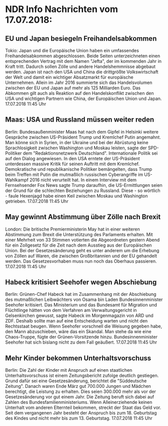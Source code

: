 # NDR Info Nachrichten vom 17.07.2018:


## EU und Japan besiegeln Freihandelsabkommen
Tokio:   		Japan und die Europäische Union haben ein umfassendes Freihandelsabkommen abgeschlossen. Beide Seiten unterzeichneten einen entsprechenden Vertrag mit dem Namen "Jefta", der im kommenden Jahr in Kraft tritt. Dadurch sollen Zölle und andere Handelshemmnisse abgebaut werden. Japan ist nach den USA und China die drittgrößte Volkswirtschaft der Welt und damit ein wichtiger Absatzmarkt für europäische Unternehmen. Allein im Jahr 2016 summierte sich das Handelsvolumen zwischen der EU und Japan auf mehr als 125 Milliarden Euro. Das Abkommen gilt auch als Reaktion auf den Handelskonflikt zwischen den USA und wichtigen Partnern wie China, der Europäischen Union und Japan. 17.07.2018 11:45 Uhr 

## Maas: USA und Russland müssen weiter reden
Berlin:      Bundesaußenminister Maas hat nach dem Gipfel in Helsinki weitere Gespräche zwischen US-Präsident Trump und Kremlchef Putin angemahnt. Man könne sich in Syrien, in der Ukraine und bei der Abrüstung keine Sprachlosigkeit zwischen Washington und Moskau leisten, sagte der SPD-Politiker dem "Redaktionsnetzwerk Deutschland". Internationale Politik sei auf den Dialog angewiesen. In den USA erntete der US-Präsident unterdessen massive Kritik für seinen Auftritt mit dem Kremlchef. Demokratische und republikanische Politiker bemängelten, dass Trump beim Treffen mit Putin die mutmaßlich russischen Cyberangriffe im US-Wahlkampf 2016 nicht verurteilt hat. In einem Interview mit dem Fernsehsender Fox News sagte Trump daraufhin, die US-Ermittlungen seien der Grund für die schlechten Beziehungen zu Russland. Diese - so wörtlich - faule Hexenjagd habe einen Keil zwischen Moskau und Washington getrieben. 17.07.2018 11:45 Uhr 

## May gewinnt Abstimmung über Zölle nach Brexit
London: 	Die britische Premierministerin May hat in einer weiteren Abstimmung zum Brexit die Unterstützung des Parlaments erhalten. Mit einer Mehrheit von 33 Stimmen votierten die Abgeordneten gestern Abend für ein Zollgesetz für die Zeit nach dem Ausstieg aus der Europäischen Union. Bei der Gesetzesänderung geht es unter anderem um die Erhebung von Zöllen auf Waren, die zwischen Großbritannien und der EU gehandelt werden. Das Gesetzesvorhaben muss nun noch das Oberhaus passieren. 17.07.2018 11:45 Uhr 

## Habeck kritisiert Seehofer wegen Abschiebung
Berlin:       Grünen-Chef Habeck hat im Zusammenhang mit der Abschiebung des mutmaßlichen Leibwächters von Osama bin Laden Bundesinnenminister Seehofer kritisiert. Das Ministerium und das Bundesamt für Migration und Flüchtlinge hätten von dem Verfahren am Verwaltungsgericht in Gelsenkirchen gewusst, sagte Habeck im Morgenmagazin von ARD und ZDF. Deshalb sollte man auf eine Entscheidung warten und nicht den Rechtsstaat beugen. Wenn Seehofer vorschnell die Weisung gegeben habe, den Mann abzuschieben, wäre das ein Skandal. Man stehe da wie eine Chaos-Truppe, fügte der Grünen-Vorsitzende hinzu. Bundesinnenminister Seehofer hat sich bislang nicht zu dem Fall geäußert. 17.07.2018 11:45 Uhr 

## Mehr Kinder bekommen Unterhaltsvorschuss
Berlin: Die Zahl der Kinder mit Anspruch auf einen staatlichen Unterhaltsvorschuss ist einem Zeitungsbericht zufolge deutlich gestiegen. Grund dafür sei eine Gesetzesänderung, berichtet die "Süddeutsche Zeitung". Danach waren Ende März gut 700.000 Jungen und Mädchen berechtigt, die Leistung zu erhalten. Dies seien 300.000 mehr als vor der Gesetzesänderung vor gut einem Jahr. Die Zeitung beruft sich dabei auf Zahlen des Bundesfamilienministeriums. Wenn Alleinerziehende keinen Unterhalt vom anderen Elternteil bekommen, streckt der Staat das Geld vor. Seit dem vergangenen Jahr besteht der Anspruch bis zum 18. Geburtstag des Kindes und nicht mehr bis zum 13. Geburtstag. 17.07.2018 11:45 Uhr 
